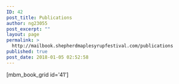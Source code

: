 ```yaml
---
ID: 42
post_title: Publications
author: ng23055
post_excerpt: ""
layout: page
permalink: >
  http://mailbook.shepherdmaplesyrupfestival.com/publications
published: true
post_date: 2018-01-05 02:52:58
---
```

[mbm_book_grid id='41']